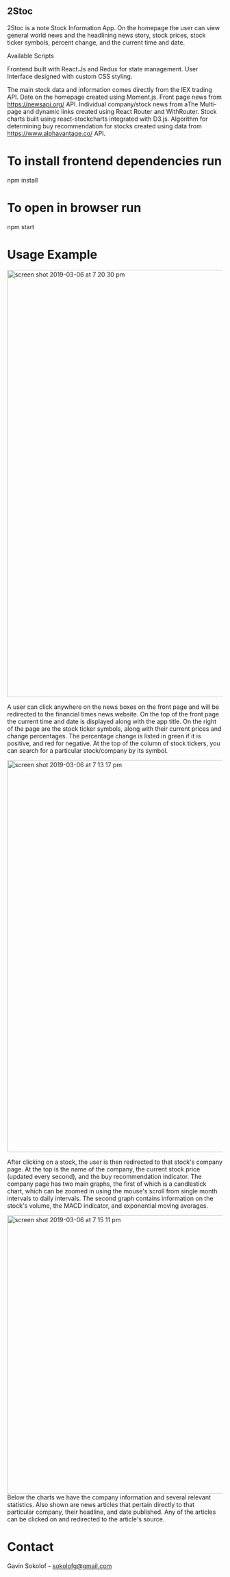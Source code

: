 ## 2Stoc
2Stoc is a note Stock Information App. On the homepage the user can view general world news and the headlining news story, stock prices, stock ticker symbols, percent change, and the current time and date. 


Available Scripts

Frontend built with React.Js and Redux for state management. User Interface designed with custom CSS styling.

The main stock data and information comes directly from the IEX trading API. Date on the homepage created using Moment.js. Front page news from  https://newsapi.org/ API. Individual company/stock news from aThe Multi-page and dynamic links created using React Router and WithRouter. Stock charts built using react-stockcharts integrated with D3.js. Algorithm for determining buy recommendation for stocks created using data from https://www.alphavantage.co/ API. 


# To install frontend dependencies run
npm install

# To open in browser run
npm start

# Usage Example
<img width="996" alt="screen shot 2019-03-06 at 7 20 30 pm" src="https://user-images.githubusercontent.com/32119313/53923099-f8584900-4044-11e9-820e-ce36a46f3898.png">

A user can click anywhere on the news boxes on the front page and will be redirected to the financial times news website. On the top of the front page the current time and date is displayed along with the app title. On the right of the page are the stock ticker symbols, along with their current prices and change percentages. The percentage change is listed in green if it is positive, and red for negative. At the top of the column of stock tickers, you can search for a particular stock/company by its symbol. 

<img width="914" alt="screen shot 2019-03-06 at 7 13 17 pm" src="https://user-images.githubusercontent.com/32119313/53922993-8da70d80-4044-11e9-90e2-8702e3f021c5.png">

After clicking on a stock, the user is then redirected to that stock's company page. At the top is the name of the company, the current stock price (updated every second), and the buy recommendation indicator. The company page has two main graphs, the first of which is a candlestick chart, which can be zoomed in using the mouse's scroll from single month intervals to daily intervals. The second graph contains information on the stock's volume, the MACD indicator, and exponential moving averages. 



<img width="649" alt="screen shot 2019-03-06 at 7 15 11 pm" src="https://user-images.githubusercontent.com/32119313/53923015-a4e5fb00-4044-11e9-8902-89964020fdcf.png">
Below the charts we have the company information and several relevant statistics. Also shown are news articles that pertain directly to that particular company, their headline, and date published. Any of the articles can be clicked on and redirected to the article's source.


# Contact
Gavin Sokolof - sokolofg@gmail.com

